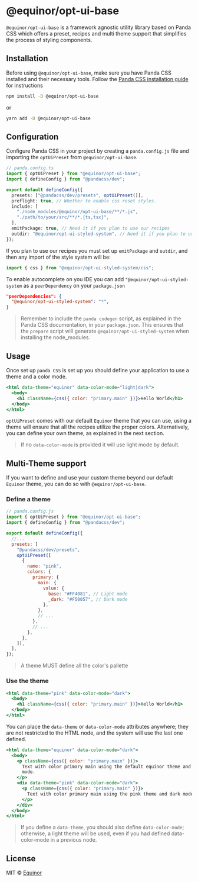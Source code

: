 # @equinor/opt-ui-base

`@equinor/opt-ui-base` is a framework agnostic utility library based on Panda CSS which offers a preset, recipes and multi theme support that simplifies the process of styling components.

## Installation

Before using `@equinor/opt-ui-base`, make sure you have Panda CSS installed and their necessary tools. Follow the [Panda CSS installation guide](https://panda-css.com/docs/overview/getting-started) for instructions

```sh
npm install -D @equinor/opt-ui-base
```

or

```sh
yarn add -D @equinor/opt-ui-base
```

## Configuration

Configure Panda CSS in your project by creating a `panda.config.js` file and importing the `optUiPreset` from `@equinor/opt-ui-base`.

```ts
// panda.config.ts
import { optUiPreset } from "@equinor/opt-ui-base";
import { defineConfig } from "@pandacss/dev";

export default defineConfig({
  presets: ["@pandacss/dev/presets", optUiPreset()],
  preflight: true, // Whether to enable css reset styles.
  include: [
    "./node_modules/@equinor/opt-ui-base/**/*.js",
    "./path/to/your/src/**/*.{ts,tsx}",
  ],
  emitPackage: true, // Need it if you plan to use our recipes
  outdir: "@equinor/opt-ui-styled-system", // Need it if you plan to use our recipes
});
```

If you plan to use our recipes you must set up `emitPackage` and `outdir`, and then any import of the style system will be:

```ts
import { css } from "@equinor/opt-ui-styled-system/css";
```

To enable autocomplete on you IDE you can add `"@equinor/opt-ui-styled-system` as a `peerDependency` on your `package.json`

```json
"peerDependencies": {
  "@equinor/opt-ui-styled-system": "*",
}
```

> Remember to include the `panda codegen` script, as explained in the Panda CSS documentation, in your `package.json`. This ensures that the `prepare` script will generate `@equinor/opt-ui-styled-system` when installing the node_modules.

## Usage

Once set up `panda CSS` is set up you should define your application to use a theme and a color mode.

```jsx
<html data-theme="equinor" data-color-mode="light|dark">
  <body>
    <h1 className={css({ color: "primary.main" })}>Hello World</h1>
  </body>
</html>
```

`optUiPreset` comes with our default `Equinor` theme that you can use, using a theme will ensure that all the recipes utilize the proper colors. Alternatively, you can define your own theme, as explained in the next section.

> If no `data-color-mode` is provided it will use light mode by default.

## Multi-Theme support

If you want to define and use your custom theme beyond our default `Equinor` theme, you can do so with `@equinor/opt-ui-base`.

### Define a theme

```js
// panda.config.js
import { optUiPreset } from "@equinor/opt-ui-base";
import { defineConfig } from "@pandacss/dev";

export default defineConfig({
  //...
  presets: [
    "@pandacss/dev/presets",
    optUiPreset([
      {
        name: "pink",
        colors: {
          primary: {
            main: {
              value: {
                base: "#FF4081", // Light mode
                _dark: "#F50057", // Dark mode
              },
            },
            // ...
          },
          // ...
        },
      },
    ]),
  ],
});
```

> A theme MUST define all the color's pallette

### Use the theme

```jsx
<html data-theme="pink" data-color-mode="dark">
  <body>
    <h1 className={css({ color: "primary.main" })}>Hello World</h1>
  </body>
</html>
```

You can place the `data-theme` or `data-color-mode` attributes anywhere; they are not restricted to the HTML node, and the system will use the last one defined.

```jsx
<html data-theme="equinor" data-color-mode="dark">
  <body>
    <p className={css({ color: "primary.main" })}>
      Text with color primary main using the default equinor theme and dark
      mode.
    </p>
    <div data-theme="pink" data-color-mode="dark">
      <p className={css({ color: "primary.main" })}>
        Text with color primary main using the pink theme and dark mode.
      </p>
    </div>
  </body>
</html>
```

> If you define a `data-theme`, you should also define `data-color-mode`; otherwise, a light theme will be used, even if you had defined data-color-mode in a previous node.

## License

MIT &copy; [Equinor](https://github.com/equinor)
